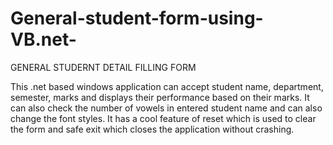 # General-student-form-using-VB.net-
GENERAL STUDERNT DETAIL FILLING FORM 


This .net based windows application can accept student name, department, semester, marks and displays their performance based on their marks. It can also check the number of vowels in entered student name and can also change the font styles. It has a cool feature of reset which is used to clear the form and safe exit which closes the application without crashing. 
